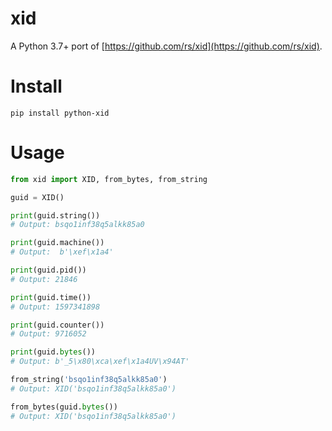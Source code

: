 # xid

A Python 3.7+ port of [https://github.com/rs/xid](https://github.com/rs/xid).

# Install

```shell script
pip install python-xid
```

# Usage
```python
from xid import XID, from_bytes, from_string

guid = XID()

print(guid.string())
# Output: bsqo1inf38q5alkk85a0

print(guid.machine())
# Output:  b'\xef\x1a4'

print(guid.pid())
# Output: 21846

print(guid.time())
# Output: 1597341898

print(guid.counter())
# Output: 9716052

print(guid.bytes())
# Output: b'_5\x80\xca\xef\x1a4UV\x94AT'

from_string('bsqo1inf38q5alkk85a0')
# Output: XID('bsqo1inf38q5alkk85a0')

from_bytes(guid.bytes())
# Output: XID('bsqo1inf38q5alkk85a0')
```

